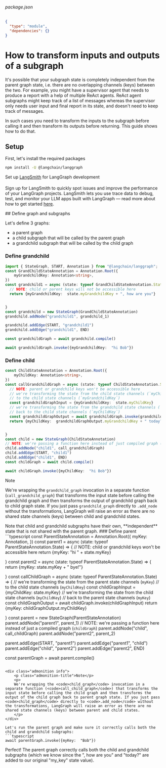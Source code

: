 <!-- srcbook:{"language":"typescript"} -->


###### package.json

```json
{
  "type": "module",
  "dependencies": {}
}
```

# How to transform inputs and outputs of a subgraph

It's possible that your subgraph state is completely independent from the parent graph state, i.e. there are no overlapping channels (keys) between the two. For example, you might have a supervisor agent that needs to produce a report with a help of multiple ReAct agents. ReAct agent subgraphs might keep track of a list of messages whereas the supervisor only needs user input and final report in its state, and doesn't need to keep track of messages.

In such cases you need to transform the inputs to the subgraph before calling it and then transform its outputs before returning. This guide shows how to do that.

## Setup

First, let's install the required packages
```bash
npm install -U @langchain/langgraph
```

<div class="admonition tip">
    <p class="admonition-title">Set up <a href="https://smith.langchain.com">LangSmith</a> for LangGraph development</p>
    <p style="padding-top: 5px;">
        Sign up for LangSmith to quickly spot issues and improve the performance of your LangGraph projects. LangSmith lets you use trace data to debug, test, and monitor your LLM apps built with LangGraph — read more about how to get started <a href="https://docs.smith.langchain.com">here</a>. 
    </p>
</div>
## Define graph and subgraphs

Let's define 3 graphs:
- a parent graph
- a child subgraph that will be called by the parent graph
- a grandchild subgraph that will be called by the child graph
### Define grandchild
```typescript
import { StateGraph, START, Annotation } from "@langchain/langgraph";
const GrandChildStateAnnotation = Annotation.Root({
    myGrandchildKey: Annotation<string>,
})
const grandchild1 = async (state: typeof GrandChildStateAnnotation.State) => {
  // NOTE: child or parent keys will not be accessible here
  return {myGrandchildKey:  state.myGrandchildKey + ", how are you"}


}
const grandchild = new StateGraph(GrandChildStateAnnotation)
grandchild.addNode("grandchild1", grandchild_1)

grandchild.addEdge(START, "grandchild1")
grandchild.addEdge("grandchild1", END)

const grandchildGraph = await grandchild.compile()
```

```typescript
await grandchildGraph.invoke({myGrandchildKey:  "hi Bob"})
```

### Define child
```typescript
const ChildStateAnnotation = Annotation.Root({
    myChildKey: Annotation<string>,
})
const callGrandchildGraph = async (state: typeof ChildStateAnnotation.State) => {
  // NOTE: parent or grandchild keys won't be accessible here
  // we're transforming the state from the child state channels (`myChildKey`)
  // to the child state channels (`myGrandchildKey`)
  const grandchildGraphInput = {myGrandchildKey:  state.myChildKey}
  // we're transforming the state from the grandchild state channels (`myGrandchildKey`)
  // back to the child state channels (`myChildKey`)
  const grandchildGraphOutput = await grandchildGraph.invoke(grandchildGraphInput)
  return {myChildKey:  grandchildGraphOutput.myGrandchildKey + " today?"}


}
const child = new StateGraph(ChildStateAnnotation)
// NOTE: we're passing a function here instead of just compiled graph (`childGraph`)
child.addNode("child1", call_grandchildGraph)
child.addEdge(START, "child1")
child.addEdge("child1", END)
const childGraph = await child.compile()
```

```typescript
await childGraph.invoke({myChildKey:  "hi Bob"})
```

<div class="admonition info">
    <p class="admonition-title">Note</p>
    <p>
    We're wrapping the <code>grandchild_graph</code> invocation in a separate function (<code>call_grandchild_graph</code>) that transforms the input state before calling the grandchild graph and then transforms the output of grandchild graph back to child graph state. If you just pass <code>grandchild_graph</code> directly to <code>.add_node</code> without the transformations, LangGraph will raise an error as there are no shared state channels (keys) between child and grandchild states.
    </p>
</div>
Note that child and grandchild subgraphs have their own, **independent** state that is not shared with the parent graph.
### Define parent
```typescript
const ParentStateAnnotation = Annotation.Root({
    myKey: Annotation<string>,
})
const parent1 = async (state: typeof ParentStateAnnotation.State) => {
  // NOTE: child or grandchild keys won't be accessible here
  return {myKey:  "hi " + state.myKey}


}
const parent2 = async (state: typeof ParentStateAnnotation.State) => {
  return {myKey:  state.myKey + " bye!"}


}
const callChildGraph = async (state: typeof ParentStateAnnotation.State) => {
  // we're transforming the state from the parent state channels (`myKey`)
  // to the child state channels (`myChildKey`)
  const childGraphInput = {myChildKey:  state.myKey}
  // we're transforming the state from the child state channels (`myChildKey`)
  // back to the parent state channels (`myKey`)
  const childGraphOutput = await childGraph.invoke(childGraphInput)
  return {myKey:  childGraphOutput.myChildKey}


}
const parent = new StateGraph(ParentStateAnnotation)
parent.addNode("parent1", parent_1)
// NOTE: we're passing a function here instead of just a compiled graph (``childGraph``)
parent.addNode("child", call_childGraph)
parent.addNode("parent2", parent_2)

parent.addEdge(START, "parent1")
parent.addEdge("parent1", "child")
parent.addEdge("child", "parent2")
parent.addEdge("parent2", END)

const parentGraph = await parent.compile()
```

<div class="admonition info">
    <p class="admonition-title">Note</p>
    <p>
    We're wrapping the <code>child_graph</code> invocation in a separate function (<code>call_child_graph</code>) that transforms the input state before calling the child graph and then transforms the output of the child graph back to parent graph state. If you just pass <code>child_graph</code> directly to <code>.add_node</code> without the transformations, LangGraph will raise an error as there are no shared state channels (keys) between parent and child states.
    </p>
</div>

Let's run the parent graph and make sure it correctly calls both the child and grandchild subgraphs:
```typescript
await parentGraph.invoke({myKey:  "Bob"})
```

Perfect! The parent graph correctly calls both the child and grandchild subgraphs (which we know since the ", how are you" and "today?" are added to our original "my_key" state value).